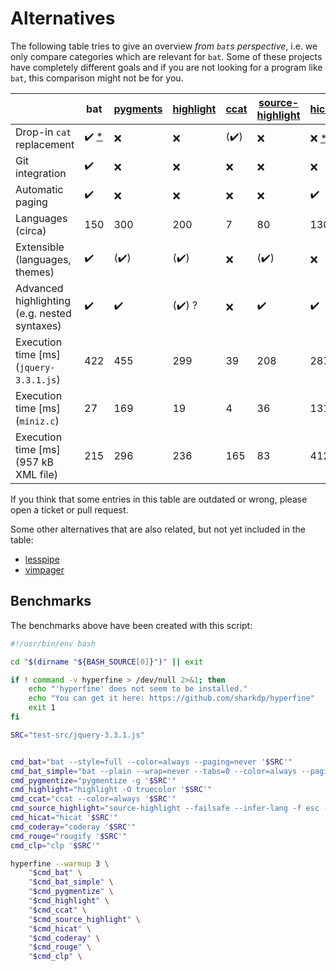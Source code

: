 # Alternatives

The following table tries to give an overview *from `bat`s perspective*, i.e. we only compare
categories which are relevant for `bat`. Some of these projects have completely different goals and
if you are not looking for a program like `bat`, this comparison might not be for you.

|                                              | bat                                                                 | [pygments](http://pygments.org/) | [highlight](http://www.andre-simon.de/doku/highlight/highlight.php) | [ccat](https://github.com/jingweno/ccat) | [source-highlight](https://www.gnu.org/software/src-highlite/) | [hicat](https://github.com/rstacruz/hicat)          | [coderay](https://github.com/rubychan/coderay)      | [rouge](https://github.com/jneen/rouge)             | [clp](https://github.com/jpe90/clp)      |
|----------------------------------------------|---------------------------------------------------------------------|----------------------------------|---------------------------------------------------------------------|------------------------------------------|----------------------------------------------------------------|-----------------------------------------------------|-----------------------------------------------------|-----------------------------------------------------|-----------------------------------------------------|
| Drop-in `cat` replacement                    | :heavy_check_mark:&nbsp;[*](https://github.com/sharkdp/bat/issues/134)   | :x:                              | :x:                                                                 | (✔️)                     | :x:                                                            | :x:&nbsp;[*](https://github.com/rstacruz/hicat/issues/6) | :x:                                                 | :x:                                                 | :x:                                                                 |
| Git integration                              | :heavy_check_mark:                                                  | :x:                              | :x:                                                                 | :x:                                      | :x:                                                            | :x:                                                 | :x:                                                 | :x:                                                 | :x:                                                                 |
| Automatic paging                             | :heavy_check_mark:                                                  | :x:                              | :x:                                                                 | :x:                                      | :x:                                                            | :heavy_check_mark:                                  | :x:                                                 | :x:                                                 | :x:                                                                 |
| Languages (circa)                            | 150                                                                 | 300                              | 200                                                                 | 7                                        | 80                                                             | 130                                                 | 30                                                  | 130                                                 | 150                                                 |
| Extensible (languages, themes)               | :heavy_check_mark:                                                  | (✔️)             | (✔️)                                                | :x:                                      | (✔️)                                           | :x:                                                 | :x:                                                 | :x:                                                 | :heavy_check_mark:                                                 |
| Advanced highlighting (e.g. nested syntaxes) | :heavy_check_mark:                                                  | :heavy_check_mark:               | (✔️) ?                                              | :x:                                      | :heavy_check_mark:                                             | :heavy_check_mark:                                  | :heavy_check_mark:                                  | :heavy_check_mark:                                  | :heavy_check_mark:                                  |
| Execution time [ms] (`jquery-3.3.1.js`)      | 422                                                                 | 455                              | 299                                                                 | 39                                       | 208                                                            | 287                                                 | 128                                                 | 740                                                 | 22                                          |
| Execution time [ms] (`miniz.c`)              | 27                                                                  | 169                              | 19                                                                  | 4                                        | 36                                                             | 131                                                 | 58                                                  | 231                                                 | 4                                          |
| Execution time [ms] (957 kB XML file)        | 215                                                                 | 296                              | 236                                                                 | 165                                      | 83                                                            | 412                                                 | 135                                                 | 386                                                 | 127                                          |

If you think that some entries in this table are outdated or wrong, please open a ticket or pull
request.

Some other alternatives that are also related, but not yet included in the table:
- [lesspipe](https://github.com/wofr06/lesspipe)
- [vimpager](https://github.com/rkitover/vimpager)

## Benchmarks

The benchmarks above have been created with this script:
```bash
#!/usr/bin/env bash

cd "$(dirname "${BASH_SOURCE[0]}")" || exit

if ! command -v hyperfine > /dev/null 2>&1; then
    echo "'hyperfine' does not seem to be installed."
    echo "You can get it here: https://github.com/sharkdp/hyperfine"
    exit 1
fi

SRC="test-src/jquery-3.3.1.js"


cmd_bat="bat --style=full --color=always --paging=never '$SRC'"
cmd_bat_simple="bat --plain --wrap=never --tabs=0 --color=always --paging=never '$SRC'"
cmd_pygmentize="pygmentize -g '$SRC'"
cmd_highlight="highlight -O truecolor '$SRC'"
cmd_ccat="ccat --color=always '$SRC'"
cmd_source_highlight="source-highlight --failsafe --infer-lang -f esc -i '$SRC'"
cmd_hicat="hicat '$SRC'"
cmd_coderay="coderay '$SRC'"
cmd_rouge="rougify '$SRC'"
cmd_clp="clp '$SRC'"

hyperfine --warmup 3 \
    "$cmd_bat" \
    "$cmd_bat_simple" \
    "$cmd_pygmentize" \
    "$cmd_highlight" \
    "$cmd_ccat" \
    "$cmd_source_highlight" \
    "$cmd_hicat" \
    "$cmd_coderay" \
    "$cmd_rouge" \
    "$cmd_clp" \
```
